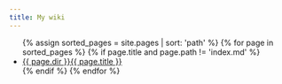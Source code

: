 ```yaml
---
title: My wiki
---
```


<ul>
    {% assign sorted_pages = site.pages | sort: 'path' %}
    {% for page in sorted_pages %}
      {% if page.title and page.path != 'index.md' %}
        <li><a href="{{ page.url | relative_url }}">{{ page.dir }}{{ page.title }}</a></li>
      {% endif %}
    {% endfor %}
</ul>
